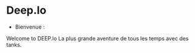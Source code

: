 # Deep.lo
* Bienvenue :


Welcome to DEEP.lo La plus grande aventure de tous les temps avec des tanks.
